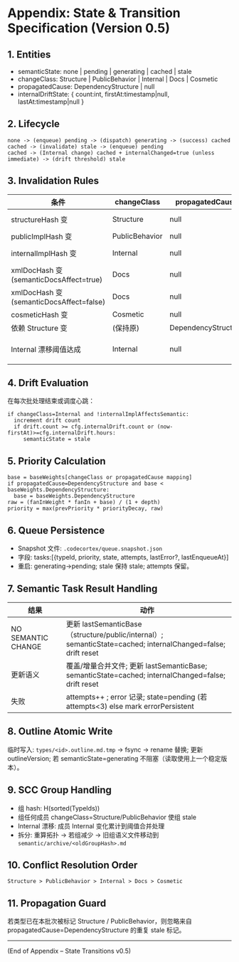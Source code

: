 # Appendix: State & Transition Specification (Version 0.5)

## 1. Entities
- semanticState: none | pending | generating | cached | stale
- changeClass: Structure | PublicBehavior | Internal | Docs | Cosmetic
- propagatedCause: DependencyStructure | null
- internalDriftState: { count:int, firstAt:timestamp|null, lastAt:timestamp|null }

## 2. Lifecycle
```
none -> (enqueue) pending -> (dispatch) generating -> (success) cached
cached -> (invalidate) stale -> (enqueue) pending
cached -> (Internal change) cached + internalChanged=true (unless immediate) -> (drift threshold) stale
```

## 3. Invalidation Rules
| 条件 | changeClass | propagatedCause | 动作 |
|------|-------------|-----------------|------|
| structureHash 变 | Structure | null | semanticState=stale; outlineVersion++ |
| publicImplHash 变 | PublicBehavior | null | semanticState=stale |
| internalImplHash 变 | Internal | null | internalChanged=true; drift++ |
| xmlDocHash 变 (semanticDocsAffect=true) | Docs | null | semanticState=stale; outlineVersion++ |
| xmlDocHash 变 (semanticDocsAffect=false) | Docs | null | outlineVersion++ |
| cosmeticHash 变 | Cosmetic | null | 无操作 |
| 依赖 Structure 变 | (保持原) | DependencyStructure | semanticState=stale |
| Internal 漂移阈值达成 | Internal | null | semanticState=stale; internalChanged=false; drift reset |

## 4. Drift Evaluation
在每次批处理结束或调度心跳：
```
if changeClass=Internal and !internalImplAffectsSemantic:
  increment drift count
  if drift.count >= cfg.internalDrift.count or (now-firstAt)>=cfg.internalDrift.hours:
     semanticState = stale
```

## 5. Priority Calculation
```
base = baseWeights[changeClass or propagatedCause mapping]
if propagatedCause=DependencyStructure and base < baseWeights.DependencyStructure:
  base = baseWeights.DependencyStructure
raw = (fanInWeight * fanIn + base) / (1 + depth)
priority = max(prevPriority * priorityDecay, raw)
```

## 6. Queue Persistence
- Snapshot 文件: `.codecortex/queue.snapshot.json`
- 字段: tasks:[{typeId, priority, state, attempts, lastError?, lastEnqueueAt}]
- 重启: generating->pending; stale 保持 stale; attempts 保留。

## 7. Semantic Task Result Handling
| 结果 | 动作 |
|------|------|
| NO SEMANTIC CHANGE | 更新 lastSemanticBase（structure/public/internal）; semanticState=cached; internalChanged=false; drift reset |
| 更新语义 | 覆盖/增量合并文件; 更新 lastSemanticBase; semanticState=cached; internalChanged=false; drift reset |
| 失败 | attempts++ ; error 记录; state=pending (若 attempts<3) else mark errorPersistent |

## 8. Outline Atomic Write
临时写入: `types/<id>.outline.md.tmp` -> fsync -> rename 替换; 更新 outlineVersion; 若 semanticState=generating 不阻塞（读取使用上一个稳定版本）。

## 9. SCC Group Handling
- 组 hash: H(sorted(TypeIds))
- 组任何成员 changeClass=Structure/PublicBehavior 使组 stale
- Internal 漂移: 成员 Internal 变化累计到阈值合并处理
- 拆分: 重算拓扑 -> 若组减少 -> 旧组语义文件移动到 `semantic/archive/<oldGroupHash>.md`

## 10. Conflict Resolution Order
```
Structure > PublicBehavior > Internal > Docs > Cosmetic
```

## 11. Propagation Guard
若类型已在本批次被标记 Structure / PublicBehavior，则忽略来自 propagatedCause=DependencyStructure 的重复 stale 标记。

---
(End of Appendix – State Transitions v0.5)
